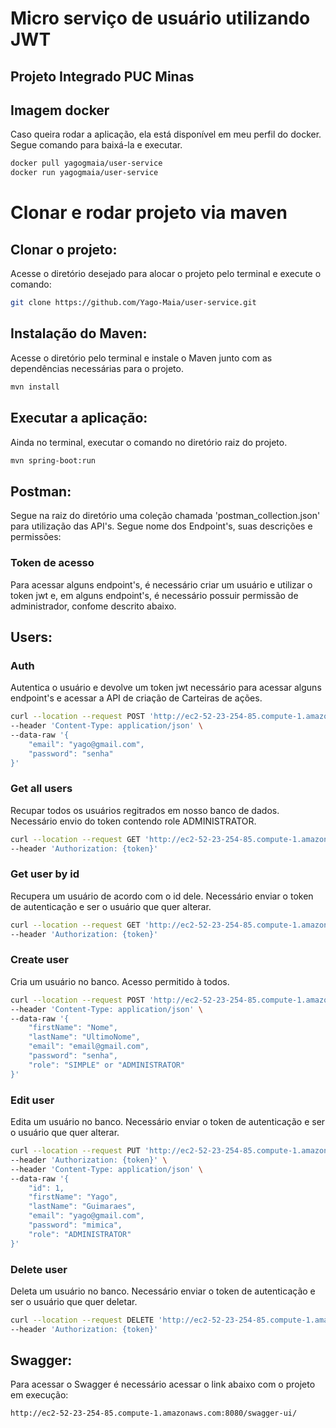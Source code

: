 # Micro serviço de usuário utilizando JWT
## Projeto Integrado PUC Minas

## Imagem docker
Caso queira rodar a aplicação, ela está disponível em meu perfil do docker. Segue comando para baixá-la e executar.
```bash
docker pull yagogmaia/user-service
docker run yagogmaia/user-service
```

# Clonar e rodar projeto via maven
## Clonar o projeto:
Acesse o diretório desejado para alocar o projeto pelo terminal e execute o comando:
```bash
git clone https://github.com/Yago-Maia/user-service.git
```

## Instalação do Maven:
Acesse o diretório pelo terminal e instale o Maven junto com as dependências necessárias para o projeto.
```bash
mvn install
```

## Executar a aplicação:
Ainda no terminal, executar o comando no diretório raiz do projeto.
```bash
mvn spring-boot:run
```

## Postman:
Segue na raiz do diretório uma coleção chamada 'postman_collection.json' para utilização das API's.
Segue nome dos Endpoint's, suas descrições e permissões:

### Token de acesso
Para acessar alguns endpoint's, é necessário criar um usuário e utilizar o token jwt e, em alguns endpoint's, é necessário possuir permissão de administrador, confome descrito abaixo.

## Users:

### Auth
Autentica o usuário e devolve um token jwt necessário para acessar alguns endpoint's e acessar a API de criação de Carteiras de ações.
```bash
curl --location --request POST 'http://ec2-52-23-254-85.compute-1.amazonaws.com:8080/auth' \
--header 'Content-Type: application/json' \
--data-raw '{
    "email": "yago@gmail.com",
    "password": "senha"
}'
```
### Get all users
Recupar todos os usuários regitrados em nosso banco de dados. Necessário envio do token contendo role ADMINISTRATOR.
```bash
curl --location --request GET 'http://ec2-52-23-254-85.compute-1.amazonaws.com:8080/user' \
--header 'Authorization: {token}'
```

### Get user by id
Recupera um usuário de acordo com o id dele. Necessário enviar o token de autenticação e ser o usuário que quer alterar.
```bash
curl --location --request GET 'http://ec2-52-23-254-85.compute-1.amazonaws.com:8080/user/21' \
--header 'Authorization: {token}'
```

### Create user
Cria um usuário no banco. Acesso permitido à todos.
```bash
curl --location --request POST 'http://ec2-52-23-254-85.compute-1.amazonaws.com:8080/user' \
--header 'Content-Type: application/json' \
--data-raw '{
    "firstName": "Nome",
    "lastName": "UltimoNome",
    "email": "email@gmail.com",
    "password": "senha",
    "role": "SIMPLE" or "ADMINISTRATOR"
}'
```

### Edit user
Edita um usuário no banco. Necessário enviar o token de autenticação e ser o usuário que quer alterar.
```bash
curl --location --request PUT 'http://ec2-52-23-254-85.compute-1.amazonaws.com:8080/user' \
--header 'Authorization: {token}' \
--header 'Content-Type: application/json' \
--data-raw '{
    "id": 1,
    "firstName": "Yago",
    "lastName": "Guimaraes",
    "email": "yago@gmail.com",
    "password": "mimica",
    "role": "ADMINISTRATOR"
}'
```

### Delete user
Deleta um usuário no banco. Necessário enviar o token de autenticação e ser o usuário que quer deletar.
```bash
curl --location --request DELETE 'http://ec2-52-23-254-85.compute-1.amazonaws.com:8080/user/1' \
--header 'Authorization: {token}'
```

## Swagger:
Para acessar o Swagger é necessário acessar o link abaixo com o projeto em execução:
```bash
http://ec2-52-23-254-85.compute-1.amazonaws.com:8080/swagger-ui/
```

